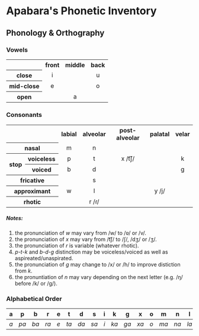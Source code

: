 # Apabara's Phonetic Inventory

## Phonology & Orthography

### Vowels

<table>
  <tbody>
    <tr>
      <th></th>
      <th>front</th>
      <th>middle</th>
      <th>back</th>
    </tr>
    <tr>
      <th>close</th>
      <td align='center'>i</td>
      <td></td>
      <td align='center'>u</td>
    </tr>
    <tr>
      <th>mid-close</th>
      <td align='center'>e</td>
      <td></td>
      <td align='center'>o</td>
    </tr>
    <tr>
      <th>open</th>
      <td colspan="3" align='center'>a</td>
    </tr>
  </tbody>
</table>

### Consonants

<table>
  <tbody>
    <tr>
      <th colspan="2"></th>
      <th>labial</th>
      <th>alveolar</th>
      <th>post-alveolar</th>
      <th>palatal</th>
      <th>velar</th>
    </tr>
    <tr>
      <th colspan="2">nasal</th>
      <td align='center'>m</td>
      <td align='center'>n</td>
      <td></td>
      <td></td>
      <td></td>
    </tr>
    <tr>
      <th rowspan="2">stop</th>
      <th>voiceless</th>
      <td align='center'>p</td>
      <td align='center'>t</td>
      <td align='center'>x /t͡ʃ/</td>
      <td></td>
      <td align='center'>k</td>
    </tr>
    <tr>
      <th>voiced</th>
      <td align='center'>b</td>
      <td align='center'>d</td>
      <td></td>
      <td></td>
      <td align='center'>g</td>
    </tr>
    <tr>
      <th colspan="2">fricative</th>
      <td></td>
      <td align='center'>s</td>
      <td></td>
      <td></td>
      <td></td>
    </tr>
    <tr>
      <th colspan="2">approximant</th>
      <td align='center'>w</td>
      <td align='center'>l</td>
      <td></td>
      <td align='center'>y /j/</td>
      <td></td>
    </tr>
    <tr>
      <th colspan="2">rhotic</th>
      <td></td>
      <td align='center'>r /ɾ/</td>
      <td></td>
      <td></td>
      <td></td>
    </tr>
  </tbody>
</table>

##### *Notes:*

1. the pronunciation of *w* may vary from /w/ to /ʋ/ or /v/.
2. the pronunciation of *x* may vary from /t͡ʃ/ to /ʃ/, /dʒ/ or /ʒ/.
3. the pronunciation of *r* is variable (whatever rhotic).
4. *p*-*t*-*k* and *b*-*d*-*g* distinction may be voiceless/voiced as well as aspireated/unaspirated.
5. the pronunciation of *g* may change to /x/ or /h/ to improve distiction from *k*.
6. the pronuntiation of *n* may vary depending on the next letter (e.g. /ŋ/ before /k/ or /g/).

### Alphabetical Order

| a | p  | b  | r  | e | t  | d  | s  | i | k  | g  | x  | o | m  | n  | l  | u | w  | y  |
|:-:|:--:|:--:|:--:|:-:|:--:|:--:|:--:|:-:|:--:|:--:|:--:|:-:|:--:|:--:|:--:|:-:|:--:|:--:|
|*a*|*pa*|*ba*|*ra*|*e*|*ta*|*da*|*sa*|*i*|*ka*|*ga*|*xa*|*o*|*ma*|*na*|*la*|*u*|*wa*|*ya*|
